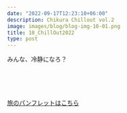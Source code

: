 ```yaml
---
date: "2022-09-17T12:23:10+06:00"
description: Chikura Chillout vol.2
image: images/blog/blog-img-10-01.png
title: 10_ChillOut2022
type: post
---
```



みんな、冷静になろ？

　

　


[旅のパンフレットはこちら](https://mrunadon.github.io/caffeproject/images/blog/chikuchill_vol2.pdf)
